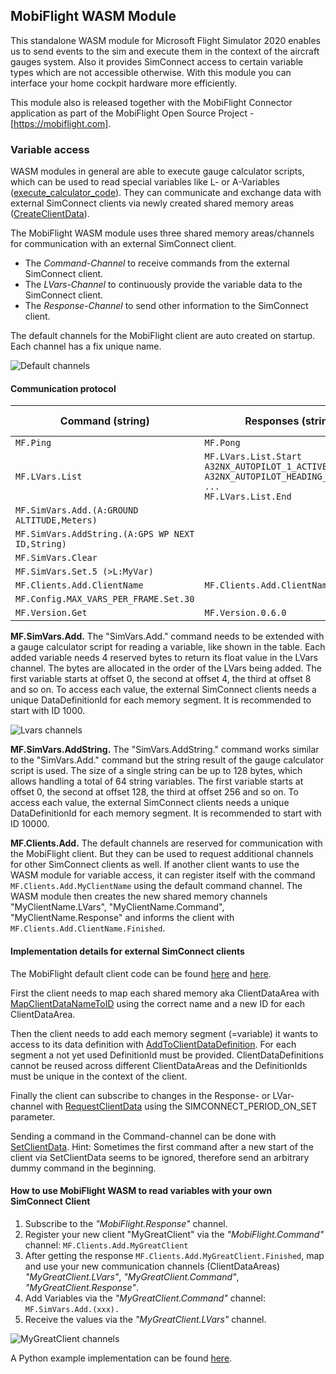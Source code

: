## MobiFlight WASM Module

This standalone WASM module for Microsoft Flight Simulator 2020 enables us to send events to the sim and execute them in the context of the aircraft gauges system. Also it provides SimConnect access to certain variable types which are not accessible otherwise.
With this module you can interface your home cockpit hardware more efficiently.

This module also is released together with the MobiFlight Connector application as part of the MobiFlight Open Source Project - [https://mobiflight.com].

### Variable access

WASM modules in general are able to execute gauge calculator scripts, which can be used to read special variables like L- or A-Variables ([execute_calculator_code](https://docs.flightsimulator.com/html/Programming_Tools/WASM/Gauge_API/execute_calculator_code.htm)). They can communicate and exchange data with external SimConnect clients via newly created shared memory areas ([CreateClientData](https://docs.flightsimulator.com/html/Programming_Tools/SimConnect/API_Reference/Events_And_Data/SimConnect_CreateClientData.htm)). 

The MobiFlight WASM module uses three shared memory areas/channels for communication with an external SimConnect client. 

- The *Command-Channel* to receive commands from the external SimConnect client.
- The *LVars-Channel* to continuously provide the variable data to the SimConnect client.
- The *Response-Channel* to send other information to the SimConnect client. 

The default channels for the MobiFlight client are auto created on startup. Each channel has a fix unique name.

![Default channels](doc/defaultChannels.png)

#### Communication protocol

| Command (string)| Responses (string) | LVars value (float/string) |
| ----------- | ----------- | ---------|
| ```MF.Ping```| ```MF.Pong```|
| ```MF.LVars.List``` | ```MF.LVars.List.Start``` <br> ```A32NX_AUTOPILOT_1_ACTIVE``` <br> ```A32NX_AUTOPILOT_HEADING_SELECTED``` <br> ```...``` <br> ```MF.LVars.List.End```|
| ```MF.SimVars.Add.(A:GROUND ALTITUDE,Meters)``` || ```e.g. 1455.23 (float)``` |
| ```MF.SimVars.AddString.(A:GPS WP NEXT ID,String)``` || ```e.g. EDDS (string)``` |
| ```MF.SimVars.Clear``` |||
| ```MF.SimVars.Set.5 (>L:MyVar)```|||
| ```MF.Clients.Add.ClientName```|```MF.Clients.Add.ClientName.Finished```||
| ```MF.Config.MAX_VARS_PER_FRAME.Set.30```|||
| ```MF.Version.Get```|```MF.Version.0.6.0```||


**MF.SimVars.Add.**
The "SimVars.Add." command needs to be extended with a gauge calculator script for reading a variable, like shown in the table. Each added variable needs 4 reserved bytes to return its float value in the LVars channel. The bytes are  allocated in the order of the LVars being added. The first variable starts at offset 0, the second at offset 4, the third at offset 8 and so on. To access each value, the external SimConnect clients needs a unique DataDefinitionId for each memory segment. It is recommended to start with ID 1000. 

![Lvars channels](doc/lvarsChannel.png)

**MF.SimVars.AddString.**
The "SimVars.AddString." command works similar to the "SimVars.Add." command but the string result of the gauge calculator script is used. The size of a single string can be up to 128 bytes, which allows handling a total of 64 string variables. The first variable starts at offset 0, the second at offset 128, the third at offset 256 and so on. To access each value, the external SimConnect clients needs a unique DataDefinitionId for each memory segment. It is recommended to start with ID 10000.

**MF.Clients.Add.**
The default channels are reserved for communication with the MobiFlight client. But they can be used to request additional channels for other SimConnect clients as well. If another client wants to use the WASM module for variable access, it can register itself with the command ```MF.Clients.Add.MyClientName``` using the default command channel. The WASM module then creates the new shared memory channels "MyClientName.LVars", "MyClientName.Command", "MyClientName.Response" and informs the client with ```MF.Clients.Add.ClientName.Finished```.

#### Implementation details for external SimConnect clients
The MobiFlight default client code can be found [here](https://github.com/MobiFlight/MobiFlight-Connector/blob/main/SimConnectMSFS/SimConnectCache.cs) and [here](https://github.com/MobiFlight/MobiFlight-Connector/blob/main/SimConnectMSFS/WasmModuleClient.cs).

First the client needs to map each shared memory aka ClientDataArea with [MapClientDataNameToID](https://docs.flightsimulator.com/html/Programming_Tools/SimConnect/API_Reference/Events_And_Data/SimConnect_MapClientDataNameToID.htm) using the correct name and a new ID for each ClientDataArea. 

Then the client needs to add each memory segment (=variable) it wants to access to its data definition with [AddToClientDataDefinition](https://docs.flightsimulator.com/html/Programming_Tools/SimConnect/API_Reference/Events_And_Data/SimConnect_AddToClientDataDefinition.htm). For each segment a not yet used DefinitionId must be provided. ClientDataDefinitions cannot be reused across different ClientDataAreas and the DefinitionIds must be unique in the context of the client.

Finally the client can subscribe to changes in the Response- or LVar-channel with [RequestClientData](https://docs.flightsimulator.com/html/Programming_Tools/SimConnect/API_Reference/Events_And_Data/SimConnect_RequestClientData.htm) using the SIMCONNECT_PERIOD_ON_SET parameter. 

Sending a command in the Command-channel can be done with [SetClientData](https://docs.flightsimulator.com/html/Programming_Tools/SimConnect/API_Reference/Events_And_Data/SimConnect_SetClientData.htm). Hint: Sometimes the first command after a new start of the client  via SetClientData seems to be ignored, therefore send an arbitrary dummy command in the beginning. 

#### How to use MobiFlight WASM to read variables with your own SimConnect Client
1) Subscribe to the *"MobiFlight.Response"* channel.
2) Register your new client "MyGreatClient" via the *"MobiFlight.Command"* channel: ```MF.Clients.Add.MyGreatClient```
3) After getting the response ```MF.Clients.Add.MyGreatClient.Finished```, map and use your new communication channels (ClientDataAreas) *"MyGreatClient.LVars"*, *"MyGreatClient.Command"*, *"MyGreatClient.Response"*. 
4) Add Variables via the *"MyGreatClient.Command"* channel: ```MF.SimVars.Add.(xxx).```
5) Receive the values via the *"MyGreatClient.LVars"* channel.

![MyGreatClient channels](doc/myGreatClientChannels.png)

A Python example implementation can be found [here](https://github.com/Koseng/MSFSPythonSimConnectMobiFlightExtension/blob/main/prototype/mobiflight_variable_requests.py).


